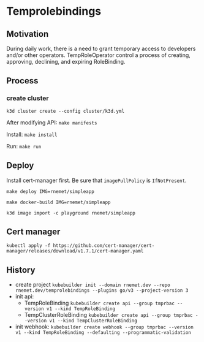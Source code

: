 # Temprolebindings

## Motivation

During daily work, there is a need to grant temporary access to developers and/or other operators. TempRoleOperator control
a process of creating, approving, declining, and expiring RoleBinding. 

## Process

### create cluster

`k3d cluster create --config cluster/k3d.yml`

After modifying API: `make manifests`

Install: `make install`

Run: `make run`

## Deploy 

Install cert-manager first. Be sure that `imagePullPolicy` is `IfNotPresent`.

`make deploy IMG=rnemet/simpleapp`

`make docker-build IMG=rnemet/simpleapp`

`k3d image import -c playground rnemet/simpleapp`

## Cert manager

`kubectl apply -f https://github.com/cert-manager/cert-manager/releases/download/v1.7.1/cert-manager.yaml`



## History

* create project
    `kubebuilder init --domain rnemet.dev --repo rnemet.dev/temprolebindings --plugins go/v3 --project-version 3`
* init api:
  * TempRoleBinding `kubebuilder create api --group tmprbac --version v1 --kind TempRoleBinding`
  * TempClusterRoleBinding `kubebuilder create api --group tmprbac --version v1 --kind TempClusterRoleBinding`
* init webhook:
    `kubebuilder create webhook --group tmprbac --version v1 --kind TempRoleBinding --defaulting --programmatic-validation`

